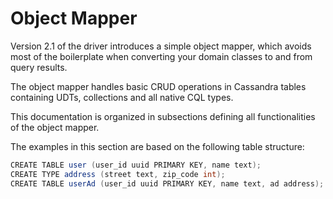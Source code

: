 # Object Mapper

Version 2.1 of the driver introduces a simple object mapper, which avoids most of the boilerplate when converting your domain classes to and from query results.

The object mapper handles basic CRUD operations in Cassandra tables containing UDTs, collections and all native CQL types.

This documentation is organized in subsections defining all functionalities of the object mapper.

The examples in this section are based on the following table structure:

```java
CREATE TABLE user (user_id uuid PRIMARY KEY, name text);
CREATE TYPE address (street text, zip_code int);
CREATE TABLE userAd (user_id uuid PRIMARY KEY, name text, ad address);
```